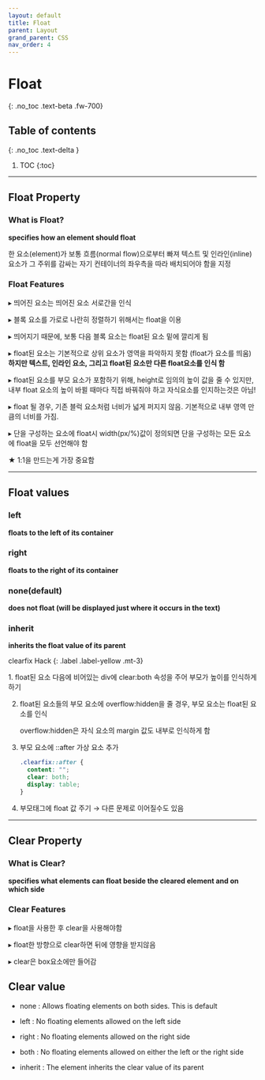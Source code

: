 ```yaml
---
layout: default
title: Float
parent: Layout
grand_parent: CSS
nav_order: 4
---
```


# Float
{: .no_toc .text-beta .fw-700}

## Table of contents
{: .no_toc .text-delta }

1. TOC
{:toc}

---

## Float Property

### What is Float?

**specifies how an element should float**

한 요소(element)가 보통 흐름(normal flow)으로부터 빠져 텍스트 및 인라인(inline) 요소가 그 주위를 감싸는 자기 컨테이너의 좌우측을 따라 배치되어야 함을 지정

### Float Features 

&#9656; 띄어진 요소는 띄어진 요소 서로간을 인식

&#9656; 블록 요소를 가로로 나란히 정렬하기 위해서는 float을 이용

&#9656; 띄어지기 때문에, 보통 다음 블록 요소는 float된 요소 밑에 깔리게 됨

&#9656; float된 요소는 기본적으로 상위 요소가 영역을 파악하지 못함 (float가 요소를 띄움) **하지만 텍스트, 인라인 요소, 그리고 float된 요소만 다른 float요소를 인식 함**

&#9656; float된 요소를 부모 요소가 포함하기 위해, height로 임의의 높이 값을 줄 수 있지만, 내부 float 요소의 높이 바뀔 때마다 직접 바꿔줘야 하고 자식요소를 인지하는것은 아님!

&#9656; float 될 경우, 기존 블럭 요소처럼 너비가 넓게 퍼지지 않음. 기본적으로 내부 영역 만큼의 너비를 가짐.

&#9656; 단을 구성하는 요소에 float시 width(px/%)값이 정의되면 단을 구성하는 모든 요소에 float을 모두 선언해야 함

★ 1:1을 만드는게 가장 중요함

---

## Float values

### left

**floats to the left of its container**

### right

**floats to the right of its container**

### none(default)

**does not float (will be displayed just where it occurs in the text)**

### inherit 

**inherits the float value of its parent**

clearfix Hack
{: .label .label-yellow .mt-3}
<div class="code-example" markdown="1">
1. float된 요소 다음에 비어있는 div에 clear:both 속성을 주어 부모가 높이를 인식하게 하기

2. float된 요소들의 부모 요소에 overflow:hidden을 줄 경우, 부모 요소는 float된 요소를 인식

    overflow:hidden은 자식 요소의 margin 값도 내부로 인식하게 함

3. 부모 요소에 ::after 가상 요소 추가
    
    ```css
    .clearfix::after {
      content: "";
      clear: both;
      display: table;
    }
    ```
    
4. 부모태그에 float 값 주기 → 다른 문제로 이어질수도 있음
</div>
    
---

## Clear Property

### What is Clear?

**specifies what elements can float beside the cleared element and on which side**

### Clear Features

&#9656; float을 사용한 후 clear을 사용해야함

&#9656; float한 방향으로 clear하면 뒤에 영향을 받지않음

&#9656; clear은 box요소에만 들어감

## Clear value

* none : Allows floating elements on both sides. This is default

* left : No floating elements allowed on the left side

* right : No floating elements allowed on the right side

* both : No floating elements allowed on either the left or the right side

* inherit : The element inherits the clear value of its parent
